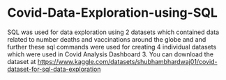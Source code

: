 # Covid-Data-Exploration-using-SQL
SQL was used for data exploration using 2 datasets which contained data related to number deaths and vaccinations around the globe and and further these sql commands were used for creating 4 individual datasets which were used in Covid Analysis Dashboard 3. You can download the dataset at https://www.kaggle.com/datasets/shubhambhardwaj01/covid-dataset-for-sql-data-exploration
